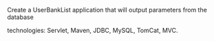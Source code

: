 Create a UserBankList application that will output parameters from the database

technologies: Servlet, Maven, JDBC, MySQL, TomCat, MVC.
